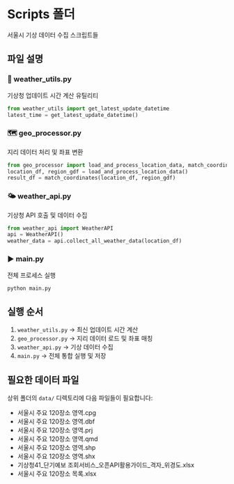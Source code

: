# Scripts 폴더

서울시 기상 데이터 수집 스크립트들

## 파일 설명

### 🔧 weather_utils.py
기상청 업데이트 시간 계산 유틸리티
```python
from weather_utils import get_latest_update_datetime
latest_time = get_latest_update_datetime()
```

### 🗺️ geo_processor.py  
지리 데이터 처리 및 좌표 변환
```python
from geo_processor import load_and_process_location_data, match_coordinates
location_df, region_gdf = load_and_process_location_data()
result_df = match_coordinates(location_df, region_gdf)
```

### 🌤️ weather_api.py
기상청 API 호출 및 데이터 수집
```python
from weather_api import WeatherAPI
api = WeatherAPI()
weather_data = api.collect_all_weather_data(location_df)
```

### ▶️ main.py
전체 프로세스 실행
```bash
python main.py
```

## 실행 순서

1. `weather_utils.py` → 최신 업데이트 시간 계산
2. `geo_processor.py` → 지리 데이터 로드 및 좌표 매칭  
3. `weather_api.py` → 기상 데이터 수집
4. `main.py` → 전체 통합 실행 및 저장

## 필요한 데이터 파일

상위 폴더의 `data/` 디렉토리에 다음 파일들이 필요합니다:
- 서울시 주요 120장소 영역.cpg
- 서울시 주요 120장소 영역.dbf
- 서울시 주요 120장소 영역.prj
- 서울시 주요 120장소 영역.qmd
- 서울시 주요 120장소 영역.shp
- 서울시 주요 120장소 영역.shx
- 기상청41_단기예보 조회서비스_오픈API활용가이드_격자_위경도.xlsx  
- 서울시 주요 120장소 목록.xlsx